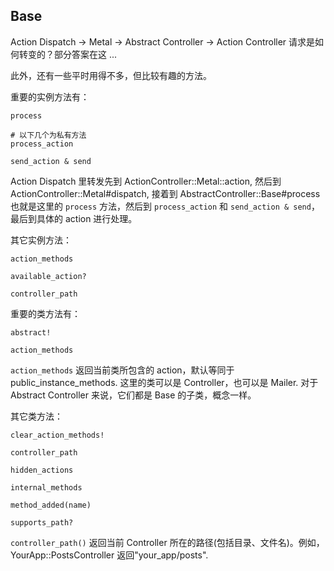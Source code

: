 ## Base

Action Dispatch -> Metal -> Abstract Controller -> Action Controller 请求是如何转变的？部分答案在这 ...

此外，还有一些平时用得不多，但比较有趣的方法。

重要的实例方法有：

```
process

# 以下几个为私有方法
process_action

send_action & send
```

Action Dispatch 里转发先到 ActionController::Metal::action, 然后到 ActionController::Metal#dispatch, 接着到 AbstractController::Base#process 也就是这里的 `process` 方法，然后到 `process_action` 和 `send_action & send`，最后到具体的 action 进行处理。

其它实例方法：

```
action_methods

available_action?

controller_path
```

重要的类方法有：

```
abstract!

action_methods
```

`action_methods` 返回当前类所包含的 action，默认等同于 public_instance_methods. 这里的类可以是 Controller，也可以是 Mailer. 对于 Abstract Controller 来说，它们都是 Base 的子类，概念一样。

其它类方法：

```
clear_action_methods!

controller_path

hidden_actions

internal_methods

method_added(name)

supports_path?
```

`controller_path()` 返回当前 Controller 所在的路径(包括目录、文件名)。例如，YourApp::PostsController 返回"your_app/posts".
